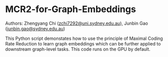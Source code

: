 # MCR2-for-Graph-Embeddings

Authors: Zhengyang Chi (zchi7292@uni.sydney.edu.au), Junbin Gao (junbin.gao@sydney.edu.au)

This Python script demonstates how to use the principle of Maximal Coding Rate Reduction to learn graph embeddings which can be further applied to downstream graph-level tasks. This code runs on the GPU by default. 
